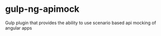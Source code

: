 # gulp-ng-apimock
Gulp plugin that provides the ability to use scenario based api mocking of angular apps
